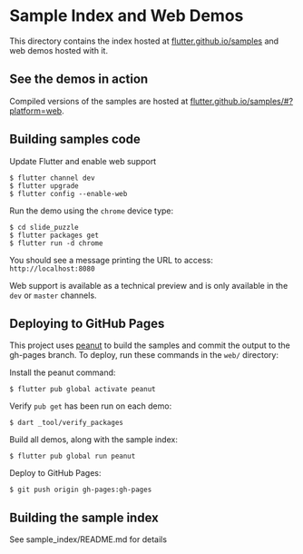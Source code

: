 # Sample Index and Web Demos

This directory contains the index hosted at [flutter.github.io/samples][samples]
and web demos hosted with it.

## See the demos in action

Compiled versions of the samples are hosted at
[flutter.github.io/samples/#?platform=web][samples].

## Building samples code

Update Flutter and enable web support

```console
$ flutter channel dev
$ flutter upgrade
$ flutter config --enable-web
```

Run the demo using the `chrome` device type:

```console
$ cd slide_puzzle
$ flutter packages get
$ flutter run -d chrome
```

You should see a message printing the URL to access: `http://localhost:8080`

Web support is available as a technical preview and is only available in the
`dev` or `master` channels.

## Deploying to GitHub Pages

This project uses [peanut][peanut] to build the samples and commit the output
to the gh-pages branch. To deploy, run these commands in the `web/` directory:

Install the peanut command:

```console
$ flutter pub global activate peanut
```

Verify `pub get` has been run on each demo:

```console
$ dart _tool/verify_packages
```

Build all demos, along with the sample index:

```console
$ flutter pub global run peanut
```

Deploy to GitHub Pages:

```console
$ git push origin gh-pages:gh-pages
```

## Building the sample index

See sample_index/README.md for details

[web]: https://flutter.dev/web
[samples]: https://flutter.github.io/samples/
[peanut]: https://github.com/kevmoo/peanut.dart


